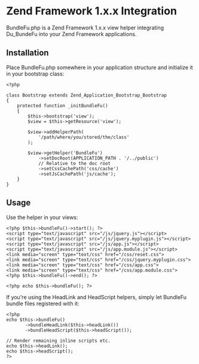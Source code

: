 Zend Framework 1.x.x Integration
================================

BundleFu.php is a Zend Framework 1.x.x view helper integrating Du_BundeFu into your Zend Framework applications.

## Installation ##

Place BundleFu.php somewhere in your application structure and initialize it in your bootstrap class:

    <?php

    class Bootstrap extends Zend_Application_Bootstrap_Bootstrap
    {
        protected function _initBundleFu()
        {
            $this->bootstrap('view');
            $view = $this->getResource('view');

            $view->addHelperPath(
                '/path/where/you/stored/the/class'
            );

            $view->getHelper('BundleFu')
                ->setDocRoot(APPLICATION_PATH . '/../public')
                // Relative to the doc root
                ->setCssCachePath('css/cache')
                ->setJsCachePath('js/cache');
        }
    }

## Usage ##

Use the helper in your views:

    <?php $this->bundleFu()->start(); ?>
    <script type="text/javascript" src="/js/jquery.js"></script>
    <script type="text/javascript" src="/js/jquery.myplugin.js"></script>
    <script type="text/javascript" src="/js/app.js"></script>
    <script type="text/javascript" src="/js/app.module.js"></script>
    <link media="screen" type="text/css" href="/css/reset.css">
    <link media="screen" type="text/css" href="/css/jquery.myplugin.css">
    <link media="screen" type="text/css" href="/css/app.css">
    <link media="screen" type="text/css" href="/css/app.module.css">
    <?php $this->bundleFu()->end(); ?>

    <?php echo $this->bundleFu(); ?>

If you're using the HeadLink and HeadScript helpers, simply let BundleFu bundle files registered with it:

    <?php 
    echo $this->bundleFu()
           ->bundleHeadLink($this->headLink())
           ->bundleHeadScript($this->headScript());

    // Render remaining inline scripts etc.
    echo $this->headLink();
    echo $this->headScript();
    ?>
